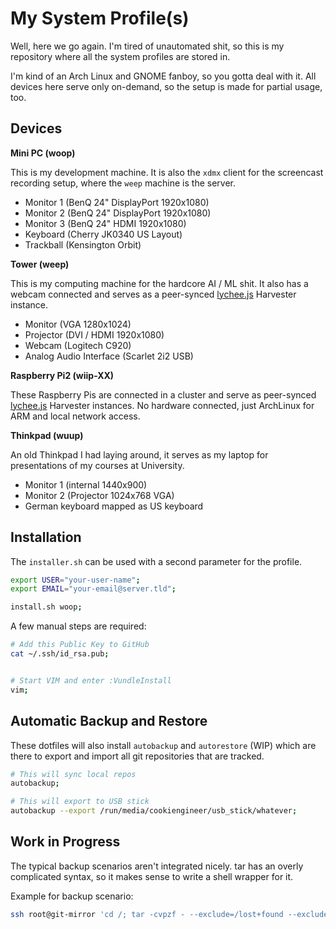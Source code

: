 
# My System Profile(s)

Well, here we go again. I'm tired of unautomated shit, so this
is my repository where all the system profiles are stored in.

I'm kind of an Arch Linux and GNOME fanboy, so you gotta deal
with it. All devices here serve only on-demand, so the setup
is made for partial usage, too.


## Devices

**Mini PC (woop)**

This is my development machine. It is also the `xdmx` client
for the screencast recording setup, where the `weep` machine
is the server.

- Monitor 1 (BenQ 24" DisplayPort 1920x1080)
- Monitor 2 (BenQ 24" DisplayPort 1920x1080)
- Monitor 3 (BenQ 24" HDMI 1920x1080)
- Keyboard (Cherry JK0340 US Layout)
- Trackball (Kensington Orbit)

**Tower (weep)**

This is my computing machine for the hardcore AI / ML shit.
It also has a webcam connected and serves as a peer-synced
[lychee.js](https://lychee.js.org) Harvester instance.

- Monitor (VGA 1280x1024)
- Projector (DVI / HDMI 1920x1080)
- Webcam (Logitech C920)
- Analog Audio Interface (Scarlet 2i2 USB)

**Raspberry Pi2 (wiip-XX)**

These Raspberry Pis are connected in a cluster and serve as
peer-synced [lychee.js](https://lychee.js.org) Harvester
instances. No hardware connected, just ArchLinux for ARM
and local network access.

**Thinkpad (wuup)**

An old Thinkpad I had laying around, it serves as my laptop
for presentations of my courses at University.

- Monitor 1 (internal 1440x900)
- Monitor 2 (Projector 1024x768 VGA)
- German keyboard mapped as US keyboard


## Installation

The `installer.sh` can be used with a second parameter for the profile.

```bash
export USER="your-user-name";
export EMAIL="your-email@server.tld";

install.sh woop;
```

A few manual steps are required:

```bash
# Add this Public Key to GitHub
cat ~/.ssh/id_rsa.pub;


# Start VIM and enter :VundleInstall
vim;
```


## Automatic Backup and Restore

These dotfiles will also install `autobackup` and `autorestore` (WIP)
which are there to export and import all git repositories that are
tracked.

```bash
# This will sync local repos
autobackup;

# This will export to USB stick
autobackup --export /run/media/cookiengineer/usb_stick/whatever;
```


## Work in Progress

The typical backup scenarios aren't integrated nicely. tar has an overly complicated syntax, so it makes sense to write a shell wrapper for it.

Example for backup scenario:

```bash
ssh root@git-mirror 'cd /; tar -cvpzf - --exclude=/lost+found --exclude=/dev --exclude=/mnt --exclude=/proc --exclude=/run --exclude=/sys --one-file-system /' > /home/cookiengineer/git-mirror-backup.tar.gz
```

